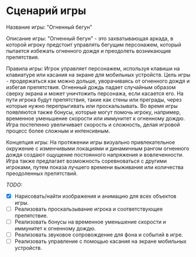 # Сценарий игры

Название игры: "Огненный бегун"

Описание игры:
"Огненный бегун" - это захватывающая аркада, в которой игроку предстоит управлять бегущим персонажем, который пытается избежать огненного дождя и преодолеть возникающие препятствия.

Правила игры:
Игрок управляет персонажем, используя клавиши на клавиатуре или касания на экране для мобильных устройств.
Цель игры - продержаться как можно дольше, уворачиваясь от огненного дождя и избегая препятствия.
Огненный дождь падает случайным образом сверху экрана и может уничтожить персонажа, если касается его.
На пути игрока будут препятствия, такие как стены или преграды, через которые нужно перепрыгивать или проскальзывать.
Во время игры появляются также бонусы, которые могут помочь игроку, например, временное уменьшение скорости или иммунитет к огненному дождю.
Игра постепенно увеличивает скорость и сложность, делая игровой процесс более сложным и интенсивным.

Концепция игры:
На протяжении игры визуально привлекательное окружение с изменчивыми локациями и динамичным рангом огненного дождя создают ощущение постоянного напряжения и вовлеченности.
Игра также предлагает возможность соревноваться с другими игроками, путем показа лучшего времени выживания или количества преодоленных препятствий.

_TODO:_

- [x] Нарисовать/найти изображения и анимацию для всех объектов игры.
- [ ] Реализовать проскальзывание игрока и соответствующее препятствие.
- [ ] Реализовать бонусы на временное уменьшение скорости и иммунитет к огненному дождю.
- [ ] Реализовать звуковое сопровождение для фона и событий в игре.
- [ ] Реализовать управление с помощью касания на экране мобильных устройств. 
